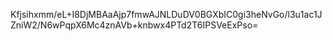 Kfjsihxmm/eL+I8DjMBAaAjp7fmwAJNLDuDV0BGXbIC0gi3heNvGo/l3u1ac1JZniW2/N6wPqpX6Mc4znAVb+knbwx4PTd2T6IPSVeExPso=